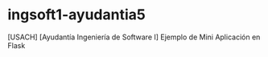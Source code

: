 # ingsoft1-ayudantia5
[USACH] [Ayudantía Ingeniería de Software I] Ejemplo de Mini Aplicación en Flask 
